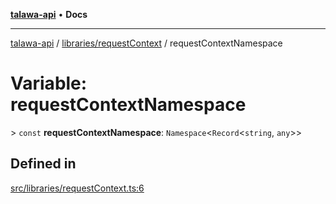 [**talawa-api**](../../../README.md) • **Docs**

***

[talawa-api](../../../modules.md) / [libraries/requestContext](../README.md) / requestContextNamespace

# Variable: requestContextNamespace

\> `const` **requestContextNamespace**: `Namespace`\<`Record`\<`string`, `any`\>\>

## Defined in

[src/libraries/requestContext.ts:6](https://github.com/PalisadoesFoundation/talawa-api/blob/2f8fb6988cd34004fbbf76550c8eef691b861a19/src/libraries/requestContext.ts#L6)
